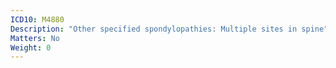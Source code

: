 ```yaml
---
ICD10: M4880
Description: "Other specified spondylopathies: Multiple sites in spine"
Matters: No
Weight: 0
---
```

